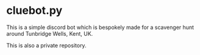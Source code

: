# cluebot.py

This is a simple discord bot which is bespokely made for a scavenger hunt around Tunbridge Wells, Kent, UK.

This is also a private repository.
